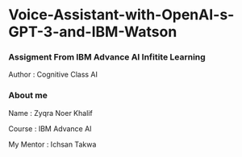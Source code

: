 # Voice-Assistant-with-OpenAI-s-GPT-3-and-IBM-Watson
### Assigment From IBM Advance AI Infitite Learning

Author : Cognitive Class AI

### About me

Name : Zyqra Noer Khalif 

Course : IBM Advance AI

My Mentor : Ichsan Takwa

